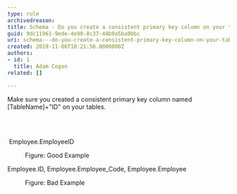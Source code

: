 ```yaml
---
type: rule
archivedreason: 
title: Schema - Do you create a consistent primary key column on your tables?
guid: 9dc11961-9ede-4e90-8c37-44b9a5ba9bbc
uri: schema---do-you-create-a-consistent-primary-key-column-on-your-tables
created: 2019-11-06T18:21:56.0000000Z
authors:
- id: 1
  title: Adam Cogan
related: []

---
```



<p class="ssw15-rteElement-P">​Make sure you created a consistent primary key column named [TableName]+&quot;ID&quot; on your tables.​​<br></p>
<br><excerpt class='endintro'></excerpt><br>
<p class="ssw15-rteElement-CodeArea">​ Employee.EmployeeID</p><dd class="ssw15-rteElement-FigureGood">Figure&#58; Good Example<br></dd><p class="ssw15-rteElement-CodeArea"> Employee.ID, Employee.Employee_Code, Employee.Employee​<br></p><dd class="ssw15-rteElement-FigureBad">Figure&#58; Bad Example​​<br></dd>


